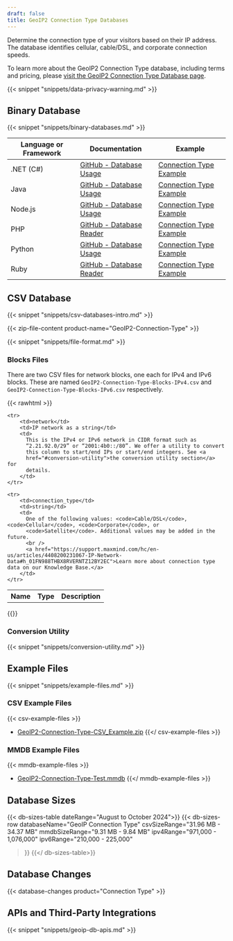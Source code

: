 ```yaml
---
draft: false
title: GeoIP2 Connection Type Databases
---
```


Determine the connection type of your visitors based on their IP address. The
database identifies cellular, cable/DSL, and corporate connection speeds.

To learn more about the GeoIP2 Connection Type database, including terms and
pricing, please
[visit the GeoIP2 Connection Type Database page](https://www.maxmind.com/en/geoip2-connection-type-database).

{{< snippet "snippets/data-privacy-warning.md" >}}

## Binary Database

{{< snippet "snippets/binary-databases.md" >}}

| Language or Framework | Documentation                                                                      | Example                                                                                      |
| --------------------- | ---------------------------------------------------------------------------------- | -------------------------------------------------------------------------------------------- |
| .NET (C#)             | [GitHub - Database Usage](https://github.com/maxmind/GeoIP2-dotnet#database-usage) | [Connection Type Example](https://github.com/maxmind/GeoIP2-dotnet#connection-type-database) |
| Java                  | [GitHub - Database Usage](https://github.com/maxmind/GeoIP2-java#database-usage)   | [Connection Type Example](https://github.com/maxmind/GeoIP2-java#connection-type)            |
| Node.js               | [GitHub - Database Usage](https://github.com/maxmind/GeoIP2-node#database-usage)   | [Connection Type Example](https://github.com/maxmind/GeoIP2-node#connection-type-example)    |
| PHP                   | [GitHub - Database Reader](https://github.com/maxmind/GeoIP2-php#database-reader)  | [Connection Type Example](https://github.com/maxmind/GeoIP2-php#connection-type-example)     |
| Python                | [GitHub - Database Usage](https://github.com/maxmind/GeoIP2-python#database-usage) | [Connection Type Example](https://github.com/maxmind/GeoIP2-python#connection-type-database) |
| Ruby                  | [GitHub - Database Reader](https://github.com/maxmind/GeoIP2-ruby#database-reader) | [Connection Type Example](https://github.com/maxmind/GeoIP2-ruby#connection-type-example)    |

## CSV Database

{{< snippet "snippets/csv-databases-intro.md" >}}

{{< zip-file-content product-name="GeoIP2-Connection-Type" >}}

{{< snippet "snippets/file-format.md" >}}

### Blocks Files

There are two CSV files for network blocks, one each for IPv4 and IPv6 blocks.
These are named `GeoIP2-Connection-Type-Blocks-IPv4.csv` and
`GeoIP2-Connection-Type-Blocks-IPv6.csv` respectively.

{{< rawhtml >}}
<div class="table">
<table>
  <tbody>
    <tr>
        <th>Name</th>
        <th>Type</th>
        <th>Description</th>
    </tr>

    <tr>
        <td>network</td>
        <td>IP network as a string</td>
        <td>
          This is the IPv4 or IPv6 network in CIDR format such as
          “2.21.92.0/29” or “2001:4b0::/80”. We offer a utility to convert
          this column to start/end IPs or start/end integers. See <a
          href="#conversion-utility">the conversion utility section</a> for
          details.
        </td>
    </tr>

    <tr>
        <td>connection_type</td>
        <td>string</td>
        <td>
          One of the following values: <code>Cable/DSL</code>, <code>Cellular</code>, <code>Corporate</code>, or
          <code>Satellite</code>. Additional values may be added in the future.
          <br />
          <a href="https://support.maxmind.com/hc/en-us/articles/4408200231067-IP-Network-Data#h_01FN988THBX8RVERNTZ12BY2EC">Learn more about connection type data on our Knowledge Base.</a>
        </td>
    </tr>
  </tbody>
</table>
</div>
{{</ rawhtml >}}

### Conversion Utility

{{< snippet "snippets/conversion-utility.md" >}}

## Example Files

{{< snippet "snippets/example-files.md" >}}

### CSV Example Files

{{< csv-example-files >}}
* [GeoIP2-Connection-Type-CSV\_Example.zip](/static/GeoIP2-Connection-Type-CSV_Example.zip)
{{</ csv-example-files >}}

### MMDB Example Files

{{< mmdb-example-files >}}
* [GeoIP2-Connection-Type-Test.mmdb](https://github.com/maxmind/MaxMind-DB/blob/main/test-data/GeoIP2-Connection-Type-Test.mmdb)
{{</ mmdb-example-files >}}

## Database Sizes

{{< db-sizes-table dateRange="August to October 2024">}}
  {{< db-sizes-row
    databaseName="GeoIP Connection Type"
    csvSizeRange="31.96 MB - 34.37 MB"
    mmdbSizeRange="9.31 MB - 9.84 MB"
    ipv4Range="971,000 - 1,076,000"
    ipv6Range="210,000 - 225,000"
  >}}
{{</ db-sizes-table>}}

## Database Changes

{{< database-changes product="Connection Type" >}}

## APIs and Third-Party Integrations

{{< snippet "snippets/geoip-db-apis.md" >}}
